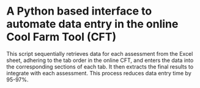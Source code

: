 # A Python based interface to automate data entry in the online Cool Farm Tool (CFT)
This script sequentially retrieves data for each assessment from the Excel sheet, adhering to the tab order in the online CFT, 
and enters the data into the corresponding sections of each tab. It then extracts the final results to integrate with each 
assessment. This process reduces data entry time by 95-97%. 
